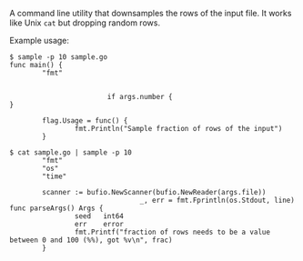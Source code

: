 A command line utility that downsamples the rows of the input file. It works like Unix `cat` but dropping random rows.

Example usage:

```shell
$ sample -p 10 sample.go
func main() {
        "fmt"


                        if args.number {
}

        flag.Usage = func() {
                fmt.Println("Sample fraction of rows of the input")
        }

$ cat sample.go | sample -p 10
        "fmt"
        "os"
        "time"

        scanner := bufio.NewScanner(bufio.NewReader(args.file))
                                _, err = fmt.Fprintln(os.Stdout, line)
func parseArgs() Args {
                seed   int64
                err    error
                fmt.Printf("fraction of rows needs to be a value between 0 and 100 (%%), got %v\n", frac)
        }
```

